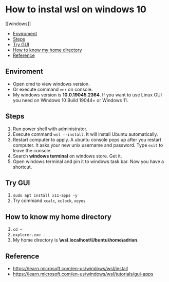 # How to instal wsl on windows 10
[[windows]]

<!-- vim-markdown-toc GitLab -->

* [Enviroment](#enviroment)
* [Steps](#steps)
* [Try GUI](#try-gui)
* [How to know my home directory](#how-to-know-my-home-directory)
* [Reference](#reference)

<!-- vim-markdown-toc -->

## Enviroment
- Open cmd to view windows version.
- Or execute command `ver` on console.
- My windows version is **10.0.19045.2364**. If you want to use Linux GUI you
  need on Windows 10 Build 19044+ or Windows 11.

## Steps
1. Run power shell with administrator.
2. Execute command `wsl --install`. It will install Ubuntu automatically.
3. Restart computer to apply. A ubuntu console pops up after you restart computer. It asks your new unix username and password. Type `exit`<ENTER> to leave the console.
4. Search **windows terminal** on windows store. Get it.
5. Open windows terminal and pin it to windows task bar. Now you have a shortcut.

## Try GUI
1. `sudo apt install x11-apps -y`
2. Try command `xcalc`, `xclock`, `xeyes`

## How to know my home directory
1. `cd ~`
2. `explorer.exe .`
3. My home directory is **\\wsl.localhost\Ubuntu\home\adrian**.

## Reference
- https://learn.microsoft.com/en-us/windows/wsl/install
- https://learn.microsoft.com/en-us/windows/wsl/tutorials/gui-apps


